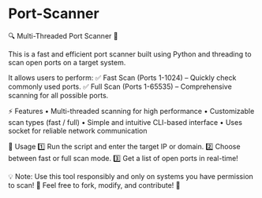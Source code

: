 # Port-Scanner

🔍 Multi-Threaded Port Scanner 🚀

This is a fast and efficient port scanner built using Python and threading to scan open ports on a target system. 

It allows users to perform:
✅ Fast Scan (Ports 1-1024) – Quickly check commonly used ports.
✅ Full Scan (Ports 1-65535) – Comprehensive scanning for all possible ports.

⚡ Features
    • Multi-threaded scanning for high performance 
    • Customizable scan types (fast / full) 
    • Simple and intuitive CLI-based interface 
    • Uses socket for reliable network communication 

🚀 Usage
1️⃣ Run the script and enter the target IP or domain.
2️⃣ Choose between fast or full scan mode.
3️⃣ Get a list of open ports in real-time!

💡 Note: Use this tool responsibly and only on systems you have permission to scan!
🔗 Feel free to fork, modify, and contribute! 🚀
